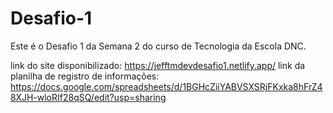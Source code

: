 # Desafio-1
Este é o Desafio 1 da Semana 2 do curso de Tecnologia da Escola DNC.

link do site disponibilizado: https://jefftmdevdesafio1.netlify.app/
link da planilha de registro de informações: https://docs.google.com/spreadsheets/d/1BGHcZiiYABVSXSRjFKxka8hFrZ48XJH-wloRIf28qSQ/edit?usp=sharing
